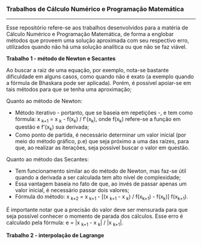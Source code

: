 ### Trabalhos de Cálculo Numérico e Programação Matemática

---

Esse repositório refere-se aos trabalhos desenvolvidos para a matéria de Cálculo Numérico e Programação Matemática, de forma a englobar métodos que proveem uma solução aproximada com seu respectivo erro, utilizados quando não há uma solução analítica ou que não se faz viável.

<strong>Trabalho 1 - método de Newton e Secantes</strong>

Ao buscar a raiz de uma equação, por exemplo, nota-se bastante dificuldade em alguns casos, como quando não é exato (a exemplo quando a fórmula de Bhaskara pode ser aplicada). Porém, é possível apoiar-se em tais métodos para que se tenha uma aproximação;

Quanto ao método de Newton:
- Método iterativo - portanto, que se baseia em repetições -, e tem como fórmula: x <sub>k+1</sub> = x <sub>k</sub> - f(x<sub>k</sub>) / f'(x<sub>k</sub>), onde f(x<sub>k</sub>) refere-se a função em questão e f'(x<sub>k</sub>) sua derivada;
- Como ponto de partida, é necessário determinar um valor inicial (por meio do método gráfico, p.e) que seja próximo a uma das raízes, para que, ao realizar as iterações, seja possível buscar o valor em questão.

Quanto ao método das Secantes:
- Tem funcionamento similar ao do método de Newton, mas faz-se útil quando a derivada a ser calculada tem alto nível de complexidade;
- Essa vantagem baseia no fato de que, ao invés de passar apenas um valor inicial, é necessário passar dois valores;
- Fórmula do método: x <sub>k+2</sub> = x <sub>k+1</sub> - [(x <sub>k+1</sub> - x <sub>k</sub>) / f(x<sub>k+1</sub>) - f(x<sub>k</sub>)] f(x<sub>k+1</sub>).

É importante notar que a precisão do valor deve ser mensurada para que seja possível conhecer o momento de parada dos cálculos. Esse erro é calculado pela fórmula: e = |x <sub>k+1</sub> - x <sub>k</sub>| / |x <sub>k+1</sub>|.

<strong>Trabalho 2 - interpolação de Lagrange</strong>
